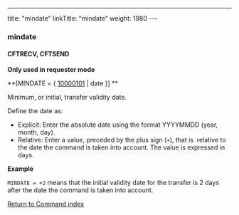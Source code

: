 ---
title: "mindate"
linkTitle: "mindate"
weight: 1980
---<span id="mindate"></span>

### mindate

<span id="mindate_CFTRECV"></span><span id="mindate_CFTSEND"></span>

#### CFTRECV, CFTSEND

****Only used in requester
mode****

**[MINDATE = { <u>10000101</u> &#124; date }] **

Minimum, or initial, transfer validity date.

Define the date as:

- Explicit: Enter the absolute
    date using the format YYYYMMDD (year, month, day).
- Relative: Enter a value, preceded by the plus sign (`+`), that is  relative to the date the command is taken into account. The value is
    expressed in days.

****Example****

`MINDATE = +2` means that the initial validity date for the transfer is 2 days
after the date the command is taken into account.

[Return to Command index](../../)
